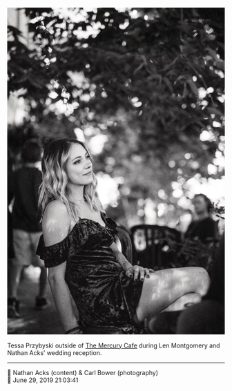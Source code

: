 ![Tessa Przybyski outside of the Mercury Cafe](assets/bdbae70d20236b327f6e9efbcfa877f5.webp)

Tessa Przybyski outside of [The Mercury Cafe](http://mercurycafe.com/) during Len Montgomery and Nathan Acks’ wedding reception.

- - - -

<span aria-hidden="true">👥</span> Nathan Acks (content) & Carl Bower (photography)  
<span aria-hidden="true">📅</span> June 29, 2019 21:03:41
